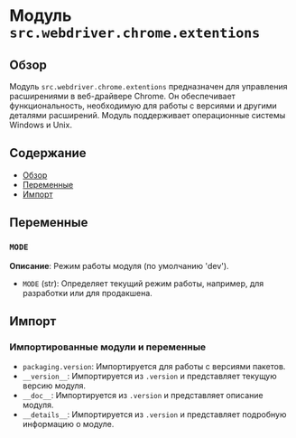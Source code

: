# Модуль `src.webdriver.chrome.extentions`

## Обзор

Модуль `src.webdriver.chrome.extentions` предназначен для управления расширениями в веб-драйвере Chrome. Он обеспечивает функциональность, необходимую для работы с версиями и другими деталями расширений. Модуль поддерживает операционные системы Windows и Unix.

## Содержание

- [Обзор](#обзор)
- [Переменные](#переменные)
- [Импорт](#импорт)

## Переменные

### `MODE`

**Описание**: Режим работы модуля (по умолчанию 'dev').
- `MODE` (str): Определяет текущий режим работы, например, для разработки или для продакшена.

## Импорт

### Импортированные модули и переменные
- `packaging.version`: Импортируется для работы с версиями пакетов.
- `__version__`: Импортируется из `.version` и представляет текущую версию модуля.
- `__doc__`: Импортируется из `.version` и представляет описание модуля.
- `__details__`: Импортируется из `.version` и представляет подробную информацию о модуле.